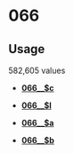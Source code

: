 # 066

## Usage

582,605 values

-   **[066\_\_$c](../../tags/066/066__c-1.md)**  

-   **[066\_\_$l](../../tags/066/066__l-2.md)**  

-   **[066\_\_$a](../../tags/066/066__a-3.md)**  

-   **[066\_\_$b](../../tags/066/066__b-4.md)**  


